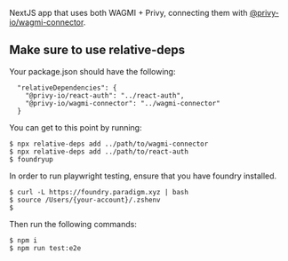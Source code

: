NextJS app that uses both WAGMI + Privy, connecting them with [@privy-io/wagmi-connector](https://www.npmjs.com/package/@privy-io/wagmi-connector/v/0.0.1-beta.7?activeTab=readme).

## Make sure to use relative-deps

Your package.json should have the following:
```
  "relativeDependencies": {
    "@privy-io/react-auth": "../react-auth",
    "@privy-io/wagmi-connector": "../wagmi-connector"
  }
```

You can get to this point by running:
```
$ npx relative-deps add ../path/to/wagmi-connector
$ npx relative-deps add ../path/to/react-auth
$ foundryup
```

In order to run playwright testing, ensure that you have foundry installed.
```
$ curl -L https://foundry.paradigm.xyz | bash
$ source /Users/{your-account}/.zshenv
$ 
```

Then run the following commands:
```
$ npm i
$ npm run test:e2e
```
